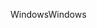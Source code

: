 <span data-ttu-id="2037d-101">Windows</span><span class="sxs-lookup"><span data-stu-id="2037d-101">Windows</span></span>
